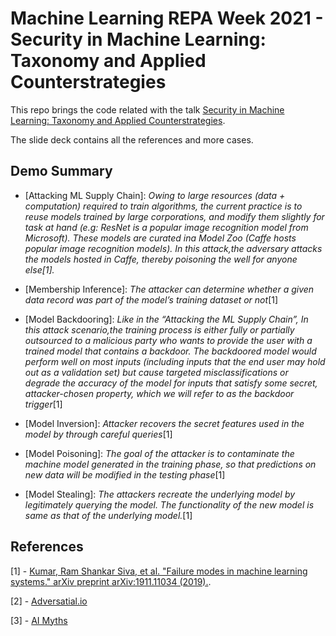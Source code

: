 # Machine Learning REPA Week 2021 - Security in Machine Learning: Taxonomy and Applied Counterstrategies

This repo brings the code related with the talk [Security in Machine Learning: Taxonomy and Applied Counterstrategies](https://mlrepa.com/mlrepa-week-2021#!/tab/293753053-4).

The slide deck contains all the references and more cases.


## Demo Summary

- [Attacking ML Supply Chain]: _Owing to large resources (data + computation) required to train algorithms, the current practice is to reuse models trained by large corporations, and modify them slightly for task at hand (e.g: ResNet is a popular image recognition model from Microsoft). These models are curated ina Model Zoo (Caffe hosts popular image recognition models). In this attack,the adversary attacks the models hosted in Caffe, thereby poisoning the well for anyone else[1]._


- [Membership Inference]: _The attacker can determine whether a given data record was part of the model’s training dataset or not_[1]


- [Model Backdooring]: _Like in the “Attacking the ML Supply Chain”, In this attack scenario,the training process is either fully or partially outsourced to a malicious party who wants to provide the user with a trained model that contains a backdoor. The backdoored model would perform well on most inputs (including inputs that the end user may hold out as a validation set) but cause targeted misclassifications or degrade the accuracy of the model for inputs that satisfy some secret, attacker-chosen property, which we will refer to as the backdoor trigger_[1]


- [Model Inversion]: _Attacker recovers the secret features used in the model by through careful queries_[1]


- [Model Poisoning]: _The goal of the attacker is to contaminate the machine model generated in the training phase, so that predictions on new data will be modified in the testing phase_[1]


- [Model Stealing]: _The attackers recreate the underlying model by legitimately querying the model. The functionality of the new model is same as that of the underlying model._[1]



## References
[1] - [Kumar, Ram Shankar Siva, et al. "Failure modes in machine learning systems." arXiv preprint arXiv:1911.11034 (2019).](https://arxiv.org/abs/1911.11034). 

[2] - [Adversatial.io](https://adversarial.io/)

[3] - [AI Myths](https://www.aimyths.org/)

